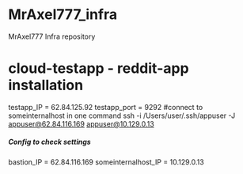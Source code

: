 # MrAxel777_infra
MrAxel777 Infra repository

# cloud-testapp - reddit-app installation
testapp_IP = 62.84.125.92
testapp_port = 9292
#connect to someinternalhost in one command
ssh -i /Users/user/.ssh/appuser -J appuser@62.84.116.169 appuser@10.129.0.13

##### Config to check settings
bastion_IP = 62.84.116.169
someinternalhost_IP = 10.129.0.13

